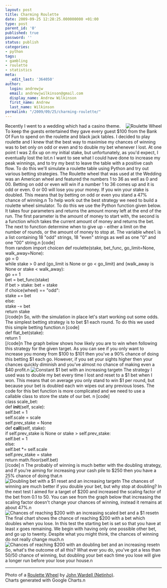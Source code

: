 ```yaml
---
layout: post
title: Charming Roulette
date: 2009-09-25 12:28:25.000000000 +01:00
type: post
parent_id: '0'
published: true
password: ''
status: publish
categories:
- python
tags:
- gambling
- roulette
- statistics
meta:
  _edit_last: '364050'
author:
  login: andrewjw
  email: andrewjwilkinson@gmail.com
  display_name: Andrew Wilkinson
  first_name: Andrew
  last_name: Wilkinson
permalink: "/2009/09/25/charming-roulette/"
---
```

<a href="http://www.flickr.com/photos/johnwardell/80125882/"><img src="{{ site.baseurl }}/assets/80125882_3347a3ab46_m.jpg" alt="Roulette Wheel" style="float:right;" /></a>Recently I went to a wedding which had a casino theme. To keep the guests entertained they gave every guest $100 from the Bank Of Fun to spend on the roulette and black jack tables. I decided to play roulette and I knew that the best way to maximise my chances of winning was to bet only on odd or even and to double my bet whenever I lost. At one point I was 2.6x up on my initial stake, but unfortunately, as you'd expect, I eventually lost the lot.n
I want to see what I could have done to increase my peak winnings, and to try my best to leave the table with a positive cash flow. To do this we'll simulate a roulette table using Python and try out various betting strategies. The Roulette wheel that was used at the Wedding was an American wheel and featured the numbers 1 to 36 as well as 0 and 00. Betting on odd or even will win if a number 1 to 36 comes up and it is odd or even. 0 or 00 will lose you your money. If you win your stake is doubled. This means that by betting on odd or even you stand a 47% chance of winning.n
To help work out the best strategy we need to build a roulette wheel simulator. To do this we use the Python function given below. It takes four parameters and returns the amount money left at the end of the run. The first parameter is the amount of money to start with, the second is a function which takes the current amount of money and returns the bet. The next to function determine when to give up - either a limit on the number of rounds, or the amount of money to stop at. The variable <tt>wheel</tt> is a list containing 18 "odd" strings, 18 "even" strings as well as one "0" and one "00" string.n
[code]<br />
from random import choicen
def roulette(stake, bet_func, go_limit=None, walk_away=None):<br />
    go = 0<br />
    while stake &gt; 0 and (go_limit is None or go &lt; go_limit) and (walk_away is None or stake &lt; walk_away):<br />
        go += 1<br />
        bet = bet_func(stake)<br />
        if bet &gt; stake: bet = stake<br />
        if choice(wheel) == &quot;odd&quot;:<br />
            stake += bet<br />
        else:<br />
            stake -= bet<br />
    return stake<br />
[/code]n
So, with the simulation in place let's start working out some odds. The simplest betting strategy is to bet $1 each round. To do this we used this simple betting function.n
[code]<br />
def flat_bet(stake):<br />
     return 1<br />
[/code]n
The graph below shows how likely you are to win when following this strategy for the given target. As you can see if you only want to increase you money from $100 to $101 then you've a 90% chance of doing this betting $1 each go. However, if you set your sights higher then your chances quickly diminish and you've almost no chance of making even a $40 profit.n
<img src="{{ site.baseurl }}/assets/chart?cht=lc&amp;chs=400x250&amp;chd=e:5u0ywUoYkah6eRawYxWVThSDR7OFNsKXKsI5IMHPFxGNF1FEFIEWEWDZCYCgB3CYBaB7CLBSBWBCA5BCAdA5AdAdApAtAZAZAUAh&amp;chco=0000FF&amp;chxt=y,x&amp;chxl=0:||20%25|40%25|60%25|80%25|100%25|1:|101|111|121|131|141|151&amp;chg=0,25,5,5" alt="Constant $1 bet with an increasing target" />n
The strategy I used was to double my bet every time I lost and reset to a $1 bet when I won. This means that on average you only stand to win $1 per round, but because your bet is doubled each win wipes out any previous loses. The code for this bet function is more complicated and we need to use a callable class to store the state of our bet. n
[code]<br />
class scale_bet:<br />
    def __init__(self, scale):<br />
        self.bet = 1<br />
        self.scale = scale<br />
        self.prev_stake = None<br />
    def __call__(self, stake):<br />
        if self.prev_stake is None or stake &gt; self.prev_stake:<br />
            self.bet = 1<br />
        else:<br />
            self.bet *= self.scale<br />
        self.prev_stake = stake<br />
        return math.floor(self.bet)<br />
[/code] n
The probably of winning is much better with the doubling strategy, and if you're aiming for increasing your cash pile to $250 then you have a 25% chance of doing that.n
<img src="{{ site.baseurl }}/assets/chart?cht=lc&amp;chs=400x250&amp;chd=e:kvf3h2iPmNgtf3crc.ehWVUeSfRaRyPrQAN9OqMaNsLtKHJuJaIlKLIEGmIdG-GNHnGVGeGRFUF1F9FoFg&amp;chco=0000FF&amp;chxt=y,x&amp;chxl=0:||20%25|40%25|60%25|80%25|100%25|1:|101|201|301|401|501&amp;chg=0,25,5,5" alt="Doubling bet with a $1 reset and an increasing target" />n
The chances of winning are much better if you double your bet, but why stop at doubling? In the next test I aimed for a target of $200 and increased the scaling factor of the bet from 0.1 to 50. You can see from the graph below that increasing the scaling factor doesn't change your chances of winning, instead it remains at about 47%.n
<img src="{{ site.baseurl }}/assets/chart?cht=lc&amp;chs=400x250&amp;chd=e:AAc7eVfXfCdwdLfOfndDdgcadoe-dDfjfzgAd0eqfSdPdscKbtd8e2eVe2gYeZd8dHczfCeqeJfKc3dweyfGhFc.ffffeRdoedeB&amp;chco=0000FF&amp;chxt=y,x&amp;chxl=0:||20%25|40%25|60%25|80%25|100%25|1:|0|10|20|30|40|50&amp;chg=0,25,5,5" alt="Chances of reaching $200 with an increasing scaled bet and a $1 reset" />n
The final chart shows the chance of reaching $200 with a bet which doubles when you lose. In this test the starting bet is set so that you have at least <i>x</i> goes remaining. We begin with having only one possible other bet, and go up to twenty. Despite what you might think, the chances of winning do not really change much.n
<img src="{{ site.baseurl }}/assets/chart?cht=lc&amp;chs=400x250&amp;chd=e:fPemdjd6dWeFd.eddpbkd-eud8d8eTeqeFeKdief&amp;chco=0000FF&amp;chxt=y,x&amp;chxl=0:||20%25|40%25|60%25|80%25|100%25|1:|1|2|3|4|5|6|7|8|9|10|11|12|13|14|15|16|17|18|19|20&amp;chg=0,25,5,5" alt="Chances of reaching $200 with an doubling bet and an increasing reset" />n
So, what's the outcome of all this? What ever you do, you've got a less than 50/50 chance of winning, but doubling your bet each time you lose will give a longer run before your lose your house.n
<hr />
Photo of a <a href="http://www.flickr.com/photos/johnwardell/80125882/">Roulette Wheel</a> by <a href="http://www.flickr.com/photos/johnwardell/">John Wardell (Netinho)</a>.<br />
Charts generated with Google Charts.n
